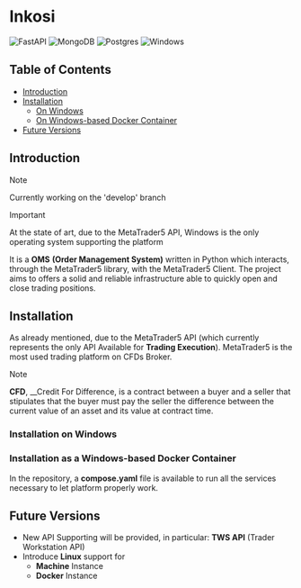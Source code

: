 # Inkosi

![FastAPI](https://img.shields.io/badge/FastAPI-005571?style=for-the-badge&logo=fastapi)
![MongoDB](https://img.shields.io/badge/MongoDB-%234ea94b.svg?style=for-the-badge&logo=mongodb&logoColor=white)
![Postgres](https://img.shields.io/badge/postgres-%23316192.svg?style=for-the-badge&logo=postgresql&logoColor=white)
![Windows](https://img.shields.io/badge/Windows-0078D6?style=for-the-badge&logo=windows&logoColor=white)

## Table of Contents

- [Introduction](#introduction)
- [Installation](#installation)
    - [On Windows](#installation-on-windows)
    - [On Windows-based Docker Container](#installation-as-a-windows-based-docker-container)
- [Future Versions](#future-versions)

## Introduction

> [!NOTE]
> Currently working on the 'develop' branch

> [!IMPORTANT]
> At the state of art, due to the MetaTrader5 API, Windows is the only operating system supporting the platform

It is a __OMS__ **(Order Management System)** written in Python which interacts, through the MetaTrader5 library, with the MetaTrader5 Client.
The project aims to offers a solid and reliable infrastructure able to quickly open and close trading positions.

## Installation

As already mentioned, due to the MetaTrader5 API (which currently represents the only API Available for __**Trading Execution**__).
MetaTrader5 is the most used trading platform on CFDs Broker.

> [!NOTE]
> __**CFD**__, __Credit For Difference, is a contract between a buyer and a seller that stipulates that the buyer must pay the seller the difference between the current value of an asset and its value at contract time.

### Installation on Windows



### Installation as a Windows-based Docker Container

In the repository, a __compose.yaml__ file is available to run all the services necessary to let platform properly work.

## Future Versions

- New API Supporting will be provided, in particular: __**TWS API**__ (Trader Workstation API)
- Introduce __Linux__ support for
    - __Machine__ Instance
    - __Docker__ Instance